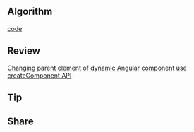 ## Algorithm

[code](/images/temp/haha-2024-01-28.png)

## Review

[Changing parent element of dynamic Angular component](https://medium.com/javascript-everyday/changing-parent-element-of-dynamic-angular-component-7f636f669276)
[use createComponent API](https://medium.com/@aayyash/creating-a-component-dynamically-and-programmatically-in-angular-a8e1fa88e23e)

## Tip

## Share
